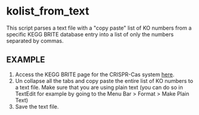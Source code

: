 # kolist_from_text
This script parses a text file with a "copy paste" list of KO numbers from a specific KEGG BRITE database entry into a list of only the numbers separated by commas.


## EXAMPLE

1. Access the KEGG BRITE page for the CRISPR-Cas system [here](https://www.genome.jp/kegg-bin/get_htext#C17). 
2. Un collapse all the tabs and copy paste the entire list of KO numbers to a text file. Make sure that you are using plain text (you can do so in TextEdit for example by going to the Menu Bar > Format > Make Plain Text)
3. Save the text file.

